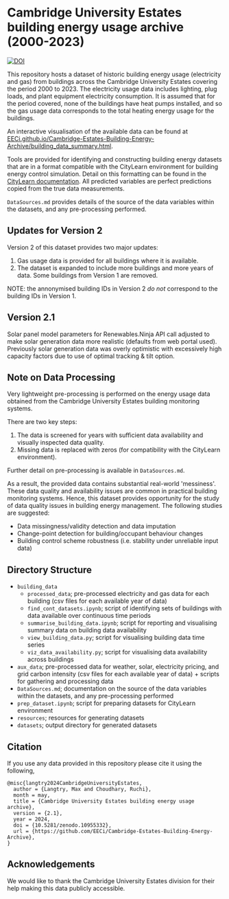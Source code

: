 # Cambridge University Estates building energy usage archive (2000-2023)

[![DOI](https://zenodo.org/badge/668225188.svg)](https://zenodo.org/doi/10.5281/zenodo.10708693)

This repository hosts a dataset of historic building energy usage (electricity and gas) from buildings across the Cambridge University Estates covering the period 2000 to 2023. The electricity usage data includes lighting, plug loads, and plant equipment electricity consumption. It is assumed that for the period covered, none of the buildings have heat pumps installed, and so the gas usage data corresponds to the total heating energy usage for the buildings.

An interactive visualisation of the available data can be found at [EECi.github.io/Cambridge-Estates-Building-Energy-Archive/building_data_summary.html](https://EECi.github.io/Cambridge-Estates-Building-Energy-Archive/building_data_summary.html).

Tools are provided for identifying and constructing building energy datasets that are in a format compatible with the CityLearn environment for building energy control simulation. Detail on this formatting can be found in the [CityLearn documentation](https://www.citylearn.net/overview/dataset.html). All predicted variables are perfect predictions copied from the true data measurements.

`DataSources.md` provides details of the source of the data variables within the datasets, and any pre-processing performed.

## Updates for Version 2

Version 2 of this dataset provides two major updates:
  1. Gas usage data is provided for all buildings where it is available.
  2. The dataset is expanded to include more buildings and more years of data. Some buildings from Version 1 are removed.

NOTE: the annonymised building IDs in Version 2 *do not* correspond to the building IDs in Version 1.

## Version 2.1

Solar panel model parameters for Renewables.Ninja API call adjusted to make solar generation data more realistic (defaults from web portal used). Previously solar generation data was overly optimistic with excessively high capacity factors due to use of optimal tracking & tilt option.

## Note on Data Processing

Very lightweight pre-processing is performed on the energy usage data obtained from the Cambridge University Estates building monitoring systems.

There are two key steps:
  1. The data is screened for years with sufficient data availability and visually inspected data quality.
  2. Missing data is replaced with zeros (for compatibility with the CityLearn environment).

Further detail on pre-processing is available in `DataSources.md`.

As a result, the provided data contains substantial real-world 'messiness'. These data quality and availability issues are common in practical building monitoring systems. Hence, this dataset provides opportunity for the study of data quality issues in building energy management. The following studies are suggested:
  - Data missingness/validity detection and data imputation
  - Change-point detection for building/occupant behaviour changes
  - Building control scheme robustness (i.e. stability under unreliable input data)

## Directory Structure

- `building_data`
  - `processed_data`; pre-processed electricity and gas data for each building (csv files for each available year of data)
  - `find_cont_datasets.ipynb`; script of identifying sets of buildings with data available over continuous time periods
  - `summarise_building_data.ipynb`; script for reporting and visualising summary data on building data availability
  - `view_building_data.py`; script for visualising building data time series
  - `viz_data_availability.py`; script for visualising data availability across buildings
- `aux_data`; pre-processed data for weather, solar, electricity pricing, and grid carbon intensity (csv files for each available year of data) + scripts for gathering and processing data
- `DataSources.md`; documentation on the source of the data variables within the datasets, and any pre-processing performed
- `prep_dataset.ipynb`; script for preparing datasets for CityLearn environment
- `resources`; resources for generating datasets
- `datasets`; output directory for generated datasets

## Citation

If you use any data provided in this repository please cite it using the following,

```
@misc{langtry2024CambridgeUniversityEstates,
  author = {Langtry, Max and Choudhary, Ruchi},
  month = may,
  title = {Cambridge University Estates building energy usage archive},
  version = {2.1},
  year = 2024,
  doi = {10.5281/zenodo.10955332},
  url = {https://github.com/EECi/Cambridge-Estates-Building-Energy-Archive},
}
```

## Acknowledgements

We would like to thank the Cambridge University Estates division for their help making this data publicly accessible.
